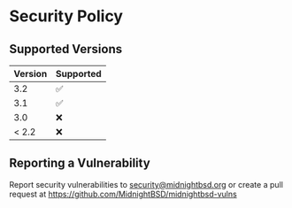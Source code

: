# Security Policy

## Supported Versions

| Version | Supported          |
| ------- | ------------------ |
| 3.2     | :white_check_mark: |
| 3.1     | :white_check_mark: |
| 3.0     | :x: |
| < 2.2   | :x:                |

## Reporting a Vulnerability

Report security vulnerabilities to security@midnightbsd.org or create a pull request at https://github.com/MidnightBSD/midnightbsd-vulns
